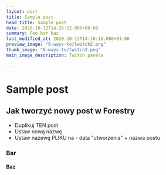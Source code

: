 ```yaml
---
layout: post
title: Sample post
head_title: Sample post
date: 2020-10-12T14:26:52.000+00:00
summary: Foo bar baz
last_modified_at: 2020-10-12T14:10:10.000+01:00
preview_image: "6-ways-to/twitch2.png"
thumb_image: "6-ways-to/twitch2.png"
main_image_description: Twitch panels

---
```


# Sample post

## Jak tworzyć nowy post w Forestry
- Duplikuj TEN post
- Ustaw nową nazwę
- Ustaw nazewę PLIKU na - data "utworzenia" + nazwa postu

### Bar 

#### Baz